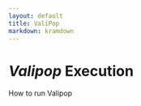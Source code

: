 ```yaml
---
layout: default
title: ValiPop
markdown: kramdown
---
```


# _Valipop_ Execution

How to run Valipop